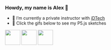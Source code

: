 ### Howdy, my name is Alex 👋
- 🔭  I’m currently a private instructor with [iDTech](https://www.linkedin.com/company/id-tech-camps/)
- 🎨  Click the gifs below to see my P5.js sketches 

[<img width="50" src="https://github.com/alexthescott/p5.js-sketches/blob/main/fishes/gifs/fishes_gif_thumb.gif.gif">](https://github.com/alexthescott/p5.js-sketches/tree/main/fishes)
[<img width="50" src="https://github.com/alexthescott/p5.js-sketches/blob/main/everything_becomes_nothing/gifs/ebn_gif_thumb.gif">](https://github.com/alexthescott/p5.js-sketches/tree/main/everything_becomes_nothing)
[<img width="50" src="https://github.com/alexthescott/p5.js-sketches/blob/main/bounce_path/gifs/bg_gif_thumb.gif">](https://github.com/alexthescott/p5.js-sketches/tree/main/bounce_path)

<!--
**alexthescott/alexthescott** is a ✨ _special_ ✨ repository because its `README.md` (this file) appears on your GitHub profile.

Here are some ideas to get you started:

- 🔭 I’m currently working on ...
- 🌱 I’m currently learning C++ and Kotlin ..
- 👯 I’m looking to collaborate on ...
- 🤔 I’m looking for help with ...
- 💬 Ask me about ...
- 📫 How to reach me: ...
- 😄 Pronouns: ...
- ⚡ Fun fact: ...
-->
